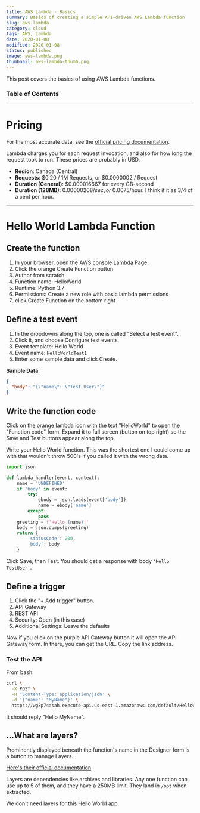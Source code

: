 ```yaml
---
title: AWS Lambda - Basics
summary: Basics of creating a simple API-driven AWS Lambda function
slug: aws-lambda
category: cloud
tags: AWS, Lambda
date: 2020-01-08
modified: 2020-01-08
status: published
image: aws-lambda.png
thumbnail: aws-lambda-thumb.png
---
```


This post covers the basics of using AWS Lambda functions.

### Table of Contents

---


# Pricing

For the most accurate data, see the [official pricing documentation](https://aws.amazon.com/lambda/pricing/).


Lambda charges you for each request invocation, and also for how long the
request took to run. These prices are probably in USD.

- **Region**: Canada (Central)
- **Requests**: $0.20 / 1M Requests, or $0.0000002 / Request
- **Duration (General)**: $0.000016667 for every GB-second
- **Duration (128MB)**: $0.00000208/sec, or ~$0.0075/hour.
  I think if it as 3/4 of a cent per hour.


---


# Hello World Lambda Function

## Create the function

1. In your browser, open the AWS console [Lambda Page](https://console.aws.amazon.com/lambda).
1. Click the orange Create Function button
1. Author from scratch
1. Function name: HelloWorld
1. Runtime: Python 3.7
1. Permissions: Create a new role with basic lambda permissions
1. click Create Function on the bottom right


## Define a test event

1. In the dropdowns along the top, one is called "Select a test event".
1. Click it, and choose Configure test events
1. Event template: Hello World
1. Event name: `HelloWorldTest1`
1. Enter some sample data and click Create.

**Sample Data**:
```JSON
{
  "body": "{\"name\": \"Test User\"}"
}
```


## Write the function code

Click on the orange lambda icon with the text "HelloWorld" to open the
"Function code" form. Expand it to full screen (button on top right) so the
Save and Test buttons appear along the top.

Write your Hello World function. This was the shortest one I could come up with
that wouldn't throw 500's if you called it with the wrong data.

```python
import json

def lambda_handler(event, context):
    name = 'UNDEFINED'
    if 'body' in event:
        try:
            ebody = json.loads(event['body'])
            name = ebody['name']
        except:
            pass
    greeting = f'Hello {name}!'
    body = json.dumps(greeting)
    return {
        'statusCode': 200,
        'body': body
    }
```

Click Save, then Test. You should get a response with body `'Hello TestUser'`.


## Define a trigger

1. Click the "+ Add trigger" button.
1. API Gateway
1. REST API
1. Security: Open (in this case)
1. Additional Settings: Leave the defaults


Now if you click on the purple API Gateway button it will open the API Gateway
form. In there, you can get the URL. Copy the link address.

### Test the API

From bash:

```bash
curl \
  -X POST \
  -H 'Content-Type: application/json' \
  -d '{"name": "MyName"}' \
  https://wg8p74asah.execute-api.us-east-1.amazonaws.com/default/HelloWorld
```

It should reply "Hello MyName".

## ...What are layers?

Prominently displayed beneath the function's name in the Designer form
is a button to manage Layers.

[Here's their official documentation](https://docs.aws.amazon.com/lambda/latest/dg/configuration-layers.html).

Layers are dependencies like archives and libraries.
Any one function can use up to 5 of them, and they have a 250MB limit.
They land in `/opt` when extracted.

We don't need layers for this Hello World app.
